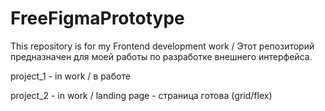 # FreeFigmaPrototype
This repository is for my Frontend development work / Этот репозиторий предназначен для моей работы по разработке внешнего интерфейса.

project_1 - in work / в работе

project_2 - in work / landing page - страница готова (grid/flex)
